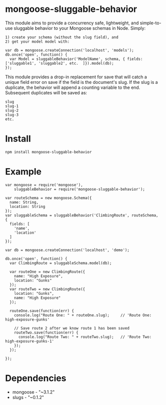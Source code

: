 mongoose-sluggable-behavior
===========================
  This module aims to provide a concurrency safe, lightweight, and simple-to-use sluggable behavior to
  your Mongoose schemas in Node. Simply:

    1) create your schema (without the slug field), and
    2) get your model model with:

    var db = mongoose.createConnection('localhost', 'models');
    db.once('open', function() {
      var Model = sluggableBehavior('ModelName', schema, { fields: ['sluggable1', 'sluggable2', etc.  ]}).model(db);
    });

  This module provides a drop-in replacement for save that will catch a unique
  field error on save if the field is the document's slug. If the slug is a duplicate,
  the behavior will append a counting variable to the end. Subsequent duplicates
  will be saved as:

    slug
    slug-1
    slug-2
    slug-3
    etc.

Install
=======
    npm install mongoose-sluggable-behavior

Example
=======
    var mongoose = require('mongoose'),
        sluggableBehavior = require('mongoose-sluggable-behavior');

    var routeSchema = new mongoose.Schema({
      name: String,
      location: String
    });
    var sluggableSchema = sluggableBehavior('ClimbingRoute', routeSchema, {
      fields: [
        'name',
        'location'
      ]
    });

    var db = mongoose.createConnection('localhost', 'demo');

    db.once('open', function() {
      var ClimbingRoute = sluggableSchema.model(db);

      var routeOne = new ClimbingRoute({
        name: "High Exposure",
        location: "Gunks"
      });
      var routeTwo = new ClimbingRoute({
        location: "Gunks",
        name: "High Exposure"
      });

      routeOne.save(function(err) {
        console.log("Route One: " + routeOne.slug);     // 'Route One: high-exposure-gunks'

        // Save route 2 after we know route 1 has been saved
        routeTwo.save(function(err) {
          console.log("Route Two: " + routeTwo.slug);   // 'Route Two: high-exposure-gunks-1'
        });
      });

    });


Dependencies
============

 * mongoose - "~3.1.2"
 * slugs - "~0.1.2"
